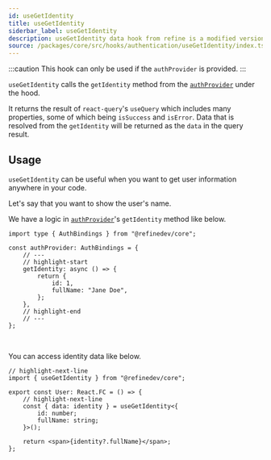 ```yaml
---
id: useGetIdentity
title: useGetIdentity
siderbar_label: useGetIdentity
description: useGetIdentity data hook from refine is a modified version of react-query's useQuery for retrieving user data
source: /packages/core/src/hooks/authentication/useGetIdentity/index.ts
---
```


:::caution
This hook can only be used if the `authProvider` is provided.
:::

`useGetIdentity` calls the `getIdentity` method from the [`authProvider`](/api-reference/core/providers/auth-provider.md) under the hood.

It returns the result of `react-query`'s `useQuery` which includes many properties, some of which being `isSuccess` and `isError`. Data that is resolved from the `getIdentity` will be returned as the `data` in the query result.

## Usage

`useGetIdentity` can be useful when you want to get user information anywhere in your code.

Let's say that you want to show the user's name.

We have a logic in [`authProvider`](/api-reference/core/providers/auth-provider.md)'s `getIdentity` method like below.

```tsx
import type { AuthBindings } from "@refinedev/core";

const authProvider: AuthBindings = {
    // ---
    // highlight-start
    getIdentity: async () => {
        return {
            id: 1,
            fullName: "Jane Doe",
        };
    },
    // highlight-end
    // ---
};
```

<br/>

You can access identity data like below.

```tsx
// highlight-next-line
import { useGetIdentity } from "@refinedev/core";

export const User: React.FC = () => {
    // highlight-next-line
    const { data: identity } = useGetIdentity<{
        id: number;
        fullName: string;
    }>();

    return <span>{identity?.fullName}</span>;
};
```
